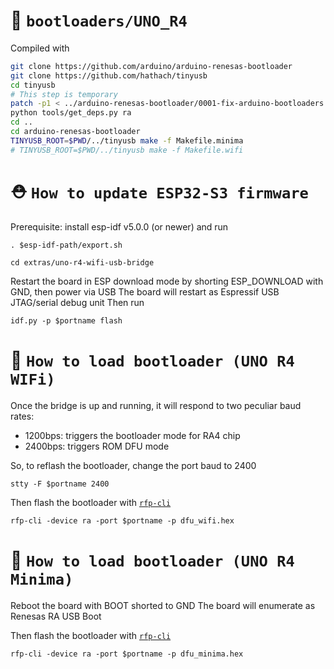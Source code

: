 :floppy_disk: `bootloaders/UNO_R4`
====================================
Compiled with
```bash
git clone https://github.com/arduino/arduino-renesas-bootloader
git clone https://github.com/hathach/tinyusb
cd tinyusb
# This step is temporary
patch -p1 < ../arduino-renesas-bootloader/0001-fix-arduino-bootloaders.patch
python tools/get_deps.py ra
cd ..
cd arduino-renesas-bootloader
TINYUSB_ROOT=$PWD/../tinyusb make -f Makefile.minima 
# TINYUSB_ROOT=$PWD/../tinyusb make -f Makefile.wifi
```

:rescue_worker_helmet: `How to update ESP32-S3 firmware`
====================================

Prerequisite: install esp-idf v5.0.0 (or newer) and run
```
. $esp-idf-path/export.sh

cd extras/uno-r4-wifi-usb-bridge
```

Restart the board in ESP download mode by shorting ESP_DOWNLOAD with GND, then power via USB
The board will restart as Espressif USB JTAG/serial debug unit
Then run
```
idf.py -p $portname flash
```

:rocket: `How to load bootloader (UNO R4 WIFi)`
====================================

Once the bridge is up and running, it will respond to two peculiar baud rates:
* 1200bps: triggers the bootloader mode for RA4 chip
* 2400bps: triggers ROM DFU mode

So, to reflash the bootloader, change the port baud to 2400
```
stty -F $portname 2400
```

Then flash the bootloader with [`rfp-cli`](https://www.renesas.com/us/en/software-tool/renesas-flash-programmer-programming-gui#download)
```
rfp-cli -device ra -port $portname -p dfu_wifi.hex
```

:rocket: `How to load bootloader (UNO R4 Minima)`
====================================

Reboot the board with BOOT shorted to GND
The board will enumerate as Renesas RA USB Boot

Then flash the bootloader with [`rfp-cli`](https://www.renesas.com/us/en/software-tool/renesas-flash-programmer-programming-gui#download)
```
rfp-cli -device ra -port $portname -p dfu_minima.hex
```
